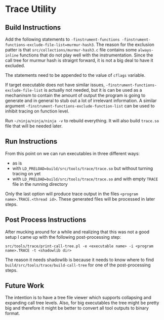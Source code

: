 Trace Utility
=============

Build Instructions
------------------

Add the following statements to `-finstrument-functions -finstrument-functions-exclude-file-list=murmur-hash3`. The reason for the exclusion patter is that `src/collections/murmur-hash3.c` file contains some `always-inline` functions that do not play well with the instrumentation. Since the call tree for murmur hash is straignt forward, it is not a big deal to have it excluded.

The statements need to be appended to the value of `cflags` variable.

If target executable does not have similar issues, `-finstrument-functions-exclude-file-list` is actually not needed, but it is can be used as a mechaninsm to contain the amount of output the program is going to generate and in general to stub out a lot of irrelevant information. A similar argument `-finstrument-functions-exclude-function-list` can be used to inhibit tracing on function level.

Run `~/ninja/ninja/ninja -v` to rebuild everything. It will also build `trace.so` file that will be needed later.

Run Instructions
----------------

From this point on we can run executables in three different ways:

* as is
* with `LD_PRELOAD=build/src/tools/trace/trace.so` but without turning tracing on yet
* with `LD_PRELOAD=build/src/tools/trace/trace.so` and with empty `TRACE` file in the running directory

Only the last option will produce trace output in the files `<program name>.TRACE.<thread id>`. These generated files will be processed in later steps.

Post Process Instructions
-------------------------

After mucking around for a while and realizing that this was not a good setup I came up with the following post-processing step:

```
src/tools/trace/print-call-tree.pl -e <executable name> -i <program name>.TRACE -t <shadowlib dir>
```

The reason it needs shadowlib is because it needs to know where to find `build/src/tools/trace/build-call-tree` for one of the post-processing steps.

Future Work
-----------

The intention is to have a tree file viewer which supports collapsing and expanding call tree levels. Also, for big executables the tree might be pretty big and therefore it might be better to convert all tool outputs to binary format.


